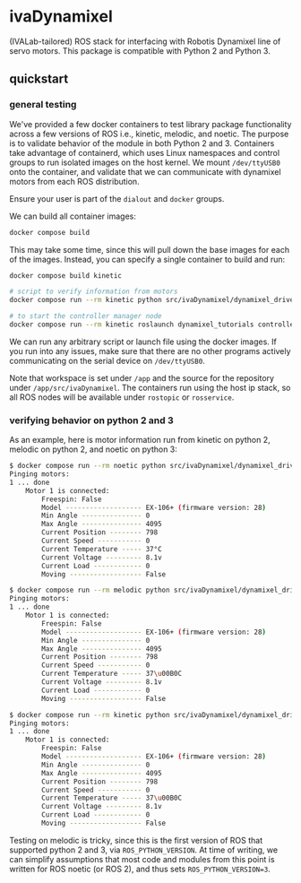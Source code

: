 # ivaDynamixel

(IVALab-tailored) ROS stack for interfacing with Robotis Dynamixel line of servo motors.
This package is compatible with Python 2 and Python 3.

## quickstart

### general testing

We've provided a few docker containers to test library package functionality across a few versions of ROS i.e., kinetic, melodic, and noetic.
The purpose is to validate behavior of the module in both Python 2 and 3.
Containers take advantage of containerd, which uses Linux namespaces and control groups to run isolated images on the host kernel.
We mount `/dev/ttyUSB0` onto the container, and validate that we can communicate with dynamixel motors from each ROS distribution.

Ensure your user is part of the `dialout` and `docker` groups.

We can build all container images:

```bash
docker compose build
```

This may take some time, since this will pull down the base images for each of the images.
Instead, you can specify a single container to build and run:

```bash
docker compose build kinetic

# script to verify information from motors
docker compose run --rm kinetic python src/ivaDynamixel/dynamixel_driver/scripts/info_dump.py 1 2 3

# to start the controller manager node
docker compose run --rm kinetic roslaunch dynamixel_tutorials controller_manager.launch
```

We can run any arbitrary script or launch file using the docker images.
If you run into any issues, make sure that there are no other programs actively communicating on the serial device on `/dev/ttyUSB0`.

Note that workspace is set under `/app` and the source for the repository under `/app/src/ivaDynamixel`.
The containers run using the host ip stack, so all ROS nodes will be available under `rostopic` or `rosservice`.

### verifying behavior on python 2 and 3

As an example, here is motor information run from kinetic on python 2, melodic on python 2, and noetic on python 3:

```bash
$ docker compose run --rm noetic python src/ivaDynamixel/dynamixel_driver/scripts/info_dump.py 1
Pinging motors:
1 ... done
    Motor 1 is connected:
        Freespin: False
        Model ------------------- EX-106+ (firmware version: 28)
        Min Angle --------------- 0
        Max Angle --------------- 4095
        Current Position -------- 798
        Current Speed ----------- 0
        Current Temperature ----- 37°C
        Current Voltage --------- 8.1v
        Current Load ------------ 0
        Moving ------------------ False

$ docker compose run --rm melodic python src/ivaDynamixel/dynamixel_driver/scripts/info_dump.py 1
Pinging motors:
1 ... done
    Motor 1 is connected:
        Freespin: False
        Model ------------------- EX-106+ (firmware version: 28)
        Min Angle --------------- 0
        Max Angle --------------- 4095
        Current Position -------- 798
        Current Speed ----------- 0
        Current Temperature ----- 37\u00B0C
        Current Voltage --------- 8.1v
        Current Load ------------ 0
        Moving ------------------ False

$ docker compose run --rm kinetic python src/ivaDynamixel/dynamixel_driver/scripts/info_dump.py 1
Pinging motors:
1 ... done
    Motor 1 is connected:
        Freespin: False
        Model ------------------- EX-106+ (firmware version: 28)
        Min Angle --------------- 0
        Max Angle --------------- 4095
        Current Position -------- 798
        Current Speed ----------- 0
        Current Temperature ----- 37\u00B0C
        Current Voltage --------- 8.1v
        Current Load ------------ 0
        Moving ------------------ False
```

Testing on melodic is tricky, since this is the first version of ROS that supported python 2 and 3, via `ROS_PYTHON_VERSION`.
At time of writing, we can simplify assumptions that most code and modules from this point is written for ROS noetic (or ROS 2), and thus sets `ROS_PYTHON_VERSION=3`.
